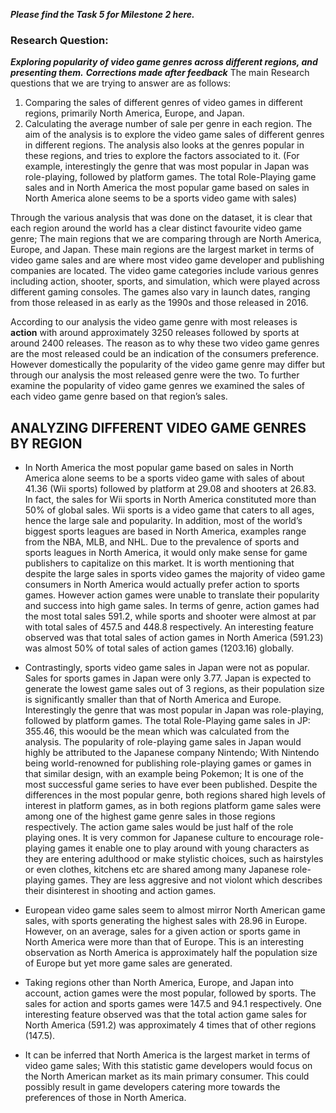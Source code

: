 ***Please find the Task 5 for Milestone 2 here.***

### Research Question: ###
***Exploring popularity of video game genres across different regions, and presenting them.***
***Corrections made after feedback*** 
The main Research questions that we are trying to answer are as follows:
1) Comparing the sales of different genres of video games in different regions, primarily North America, Europe, and Japan.
2) Calculating the average number of sale per genre in each region.
The aim of the analysis is to explore the video game sales of different genres in different regions. The analysis also looks at the genres popular in these regions, and tries to explore the factors associated to it. (For example, interestingly the genre that was most popular in Japan was role-playing, followed by platform games. The total Role-Playing game sales and in North America the most popular game based on sales in North America alone seems to be a sports video game with sales)

Through the various analysis that was done on the dataset, it is clear that each region around the world has a clear distinct favourite video game genre; The main regions that we are comparing through are North America, Europe, and Japan. These main regions are the largest market in terms of video game sales and are where most video game developer and publishing companies are located. The video game categories include various genres including action, shooter, sports, and simulation, which were played across different gaming consoles. The games also vary in launch dates, ranging from those released in as early as the 1990s and those released in 2016.

According to our analysis the video game genre with most releases is **action**  with around approximately 3250 releases followed by sports at around 2400 releases. The reason as to why these two video game genres are the most released could be an indication of the consumers preference. However domestically the popularity of the video game genre may differ but through our analysis the most released genre were the two.
	To further examine the popularity of video game genres we examined the sales of each video game genre based on that region’s sales.

## ANALYZING DIFFERENT VIDEO GAME GENRES BY REGION ##

- In North America the most popular game based on sales in North America alone seems to be a sports video game with sales of about 41.36 (Wii sports) followed by platform at 29.08 and shooters at 26.83. In fact, the sales for Wii sports in North America constituted more than 50% of global sales. Wii sports is a video game that caters to all ages, hence the large sale and popularity. In addition, most of the world’s biggest sports leagues are based in North America, examples range from the NBA, MLB, and NHL. Due to the prevalence of sports and sports leagues in North America, it would only make sense for game publishers to capitalize on this market. It is worth mentioning that despite the large sales in sports video games the majority of video game consumers in North America would actually prefer action to sports games. However action games were unable to translate their popularity and success into high game sales.  In terms of genre, action games had the most total sales 591.2, while sports and shooter were almost at par with total sales of 457.5 and 448.8 respectively. An interesting feature observed was that total sales of action games in North America (591.23) was almost 50% of total sales of action games (1203.16) globally.

- Contrastingly, sports video game sales in Japan were not as popular. Sales for sports games in Japan were only 3.77.  Japan is expected to generate the lowest game sales out of 3 regions, as their population size is significantly smaller than that of North America and Europe. Interestingly the genre that was most popular in Japan was role-playing, followed by platform games. The total Role-Playing game sales in JP: 355.46, this woould be the mean which was calculated from the analysis. The popularity of role-playing game sales in Japan would highly be attributed to the Japanese company Nintendo; With Nintendo being world-renowned for publishing role-playing games or games in that similar design, with an example being Pokemon; It is one of the most successful game series to have ever been published. Despite the differences in the most popular genre, both regions shared high levels of interest in platform games, as in both regions platform game sales were among one of the highest game genre sales in those regions respectively. The action game sales would be just half of the role playing ones. It is very common for Japanese culture to encourage role-playing games it enable one to play around with  young characters as they are entering adulthood or make stylistic choices, such as hairstyles or even clothes, kitchens etc are shared among many Japanese role-playing games. They are less aggresive and not violont which describes their disinterest in shooting and action games.

- European video game sales seem to almost mirror North American game sales, with sports generating the highest sales with 28.96 in Europe. However, on an average, sales for a given action or sports game in North America were more than that of Europe. This is an interesting observation as North America is approximately half the population size of Europe but yet more game sales are generated.

- Taking regions other than North America, Europe, and Japan into account, action games were the most popular, followed by sports. The sales for action and sports games were 147.5 and 94.1 respectively. One interesting feature observed was that the total action game sales for North America (591.2) was approximately 4 times that of other regions (147.5).

- It can be inferred that North America is the largest market in terms of video game sales; With this statistic game developers would focus on the North American market as its main primary consumer. This could possibly result in game developers catering more towards the preferences of those in North America. 


